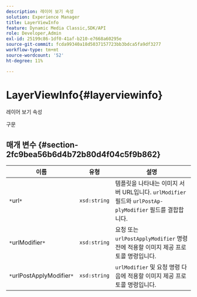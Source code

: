 ```yaml
---
description: 레이어 보기 속성
solution: Experience Manager
title: LayerViewInfo
feature: Dynamic Media Classic,SDK/API
role: Developer,Admin
exl-id: 25199c86-1df0-41af-b210-e7668a60295e
source-git-commit: fcda99340a18d5037157723bb3bdca5fa9df3277
workflow-type: tm+mt
source-wordcount: '52'
ht-degree: 11%

---
```


# LayerViewInfo{#layerviewinfo}

레이어 보기 속성

구문

## 매개 변수 {#section-2fc9bea56b6d4b72b80d4f04c5f9b862}

| 이름 | 유형 | 설명 |
|---|---|---|
| `*`url`*` | `xsd:string` | 템플릿을 나타내는 이미지 서버 URL입니다. `urlModifier` 필드와 `urlPostAp- plyModifier` 필드를 결합합니다. |
| `*`urlModifier`*` | `xsd:string` | 요청 또는 `urlPostApplyModifier` 명령 전에 적용할 이미지 제공 프로토콜 명령입니다. |
| `*`urlPostApplyModifier`*` | `xsd:string` | `urlModifier` 및 요청 명령 다음에 적용할 이미지 제공 프로토콜 명령입니다. |

